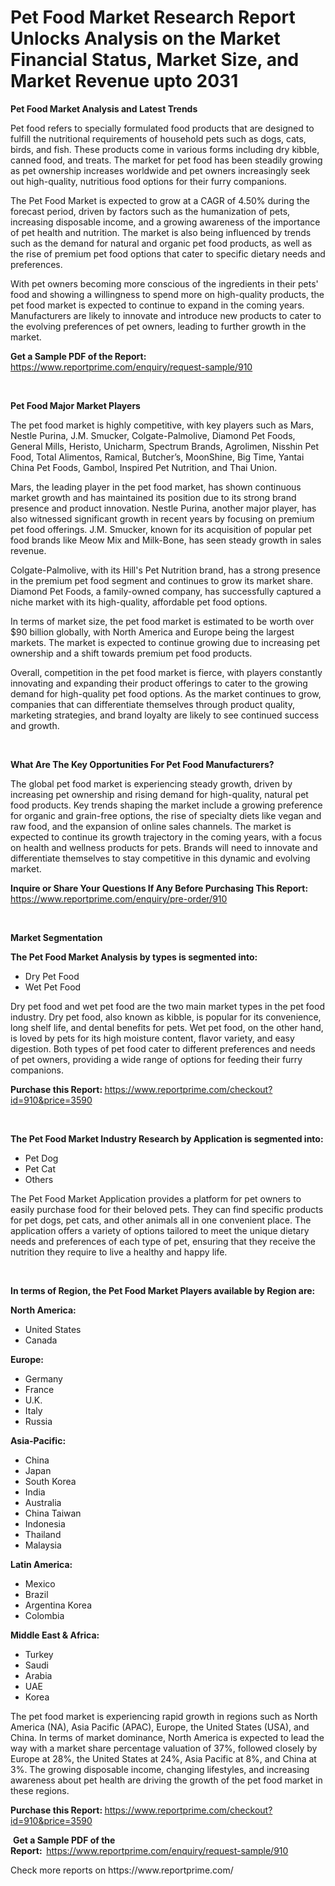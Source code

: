 <p><h1>Pet Food Market Research Report Unlocks Analysis on the Market Financial Status, Market Size, and Market Revenue upto 2031</h1></p><p><strong>Pet Food Market Analysis and Latest Trends</strong></p>
<p><p>Pet food refers to specially formulated food products that are designed to fulfill the nutritional requirements of household pets such as dogs, cats, birds, and fish. These products come in various forms including dry kibble, canned food, and treats. The market for pet food has been steadily growing as pet ownership increases worldwide and pet owners increasingly seek out high-quality, nutritious food options for their furry companions.</p><p>The Pet Food Market is expected to grow at a CAGR of 4.50% during the forecast period, driven by factors such as the humanization of pets, increasing disposable income, and a growing awareness of the importance of pet health and nutrition. The market is also being influenced by trends such as the demand for natural and organic pet food products, as well as the rise of premium pet food options that cater to specific dietary needs and preferences.</p><p>With pet owners becoming more conscious of the ingredients in their pets' food and showing a willingness to spend more on high-quality products, the pet food market is expected to continue to expand in the coming years. Manufacturers are likely to innovate and introduce new products to cater to the evolving preferences of pet owners, leading to further growth in the market.</p></p>
<p><strong>Get a Sample PDF of the Report:&nbsp;</strong> <a href="https://www.reportprime.com/enquiry/request-sample/910">https://www.reportprime.com/enquiry/request-sample/910</a></p>
<p>&nbsp;</p>
<p><strong>Pet Food Major Market Players</strong></p>
<p><p>The pet food market is highly competitive, with key players such as Mars, Nestle Purina, J.M. Smucker, Colgate-Palmolive, Diamond Pet Foods, General Mills, Heristo, Unicharm, Spectrum Brands, Agrolimen, Nisshin Pet Food, Total Alimentos, Ramical, Butcher’s, MoonShine, Big Time, Yantai China Pet Foods, Gambol, Inspired Pet Nutrition, and Thai Union.</p><p>Mars, the leading player in the pet food market, has shown continuous market growth and has maintained its position due to its strong brand presence and product innovation. Nestle Purina, another major player, has also witnessed significant growth in recent years by focusing on premium pet food offerings. J.M. Smucker, known for its acquisition of popular pet food brands like Meow Mix and Milk-Bone, has seen steady growth in sales revenue.</p><p>Colgate-Palmolive, with its Hill's Pet Nutrition brand, has a strong presence in the premium pet food segment and continues to grow its market share. Diamond Pet Foods, a family-owned company, has successfully captured a niche market with its high-quality, affordable pet food options.</p><p>In terms of market size, the pet food market is estimated to be worth over $90 billion globally, with North America and Europe being the largest markets. The market is expected to continue growing due to increasing pet ownership and a shift towards premium pet food products.</p><p>Overall, competition in the pet food market is fierce, with players constantly innovating and expanding their product offerings to cater to the growing demand for high-quality pet food options. As the market continues to grow, companies that can differentiate themselves through product quality, marketing strategies, and brand loyalty are likely to see continued success and growth.</p></p>
<p>&nbsp;</p>
<p><strong>What Are The Key Opportunities For Pet Food Manufacturers?</strong></p>
<p><p>The global pet food market is experiencing steady growth, driven by increasing pet ownership and rising demand for high-quality, natural pet food products. Key trends shaping the market include a growing preference for organic and grain-free options, the rise of specialty diets like vegan and raw food, and the expansion of online sales channels. The market is expected to continue its growth trajectory in the coming years, with a focus on health and wellness products for pets. Brands will need to innovate and differentiate themselves to stay competitive in this dynamic and evolving market.</p></p>
<p><strong>Inquire or Share Your Questions If Any Before Purchasing This Report:</strong> <a href="https://www.reportprime.com/enquiry/pre-order/910">https://www.reportprime.com/enquiry/pre-order/910</a></p>
<p>&nbsp;</p>
<p><strong>Market Segmentation</strong></p>
<p><strong>The Pet Food Market Analysis by types is segmented into:</strong></p>
<p><ul><li>Dry Pet Food</li><li>Wet Pet Food</li></ul></p>
<p><p>Dry pet food and wet pet food are the two main market types in the pet food industry. Dry pet food, also known as kibble, is popular for its convenience, long shelf life, and dental benefits for pets. Wet pet food, on the other hand, is loved by pets for its high moisture content, flavor variety, and easy digestion. Both types of pet food cater to different preferences and needs of pet owners, providing a wide range of options for feeding their furry companions.</p></p>
<p><strong>Purchase this Report:&nbsp;</strong><a href="https://www.reportprime.com/checkout?id=910&price=3590">https://www.reportprime.com/checkout?id=910&price=3590</a></p>
<p>&nbsp;</p>
<p><strong>The Pet Food Market Industry Research by Application is segmented into:</strong></p>
<p><ul><li>Pet Dog</li><li>Pet Cat</li><li>Others</li></ul></p>
<p><p>The Pet Food Market Application provides a platform for pet owners to easily purchase food for their beloved pets. They can find specific products for pet dogs, pet cats, and other animals all in one convenient place. The application offers a variety of options tailored to meet the unique dietary needs and preferences of each type of pet, ensuring that they receive the nutrition they require to live a healthy and happy life.</p></p>
<p>&nbsp;</p>
<p><strong>In terms of Region, the Pet Food Market Players available by Region are:</strong></p>
<p>
    <p> <strong> North America: </strong>
        <ul>
            <li>United States</li>
            <li>Canada</li>
        </ul>
        </p> 
    <p> <strong> Europe: </strong>
        <ul>
            <li>Germany</li>
            <li>France</li>
            <li>U.K.</li>
            <li>Italy</li>
            <li>Russia</li>
        </ul>
        </p> 
    <p> <strong> Asia-Pacific: </strong>
        <ul>
            <li>China</li>
            <li>Japan</li>
            <li>South Korea</li>
            <li>India</li>
            <li>Australia</li>
            <li>China Taiwan</li>
            <li>Indonesia</li>
            <li>Thailand</li>
            <li>Malaysia</li>
        </ul>
        </p> 
    <p> <strong> Latin America: </strong>
        <ul>
            <li>Mexico</li>
            <li>Brazil</li>
            <li>Argentina Korea</li>
            <li>Colombia</li>
        </ul>
        </p> 
    <p> <strong> Middle East & Africa: </strong>
        <ul>
            <li>Turkey</li>
            <li>Saudi</li>
            <li>Arabia</li>
            <li>UAE</li>
            <li>Korea</li>
        </ul>
    </p>
    </p>
<p><p>The pet food market is experiencing rapid growth in regions such as North America (NA), Asia Pacific (APAC), Europe, the United States (USA), and China. In terms of market dominance, North America is expected to lead the way with a market share percentage valuation of 37%, followed closely by Europe at 28%, the United States at 24%, Asia Pacific at 8%, and China at 3%. The growing disposable income, changing lifestyles, and increasing awareness about pet health are driving the growth of the pet food market in these regions.</p></p>
<p><strong>Purchase this Report: </strong><a href="https://www.reportprime.com/checkout?id=910&price=3590">https://www.reportprime.com/checkout?id=910&price=3590</a></p>
<p>&nbsp;<strong>Get a Sample PDF of the Report:&nbsp;&nbsp;</strong><a href="https://www.reportprime.com/enquiry/request-sample/910">https://www.reportprime.com/enquiry/request-sample/910</a></p>
<p><strong></strong></p>
<p>Check more reports on https://www.reportprime.com/</p>